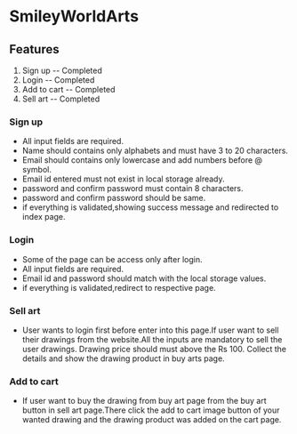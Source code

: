 # SmileyWorldArts

## Features
   1. Sign up -- Completed
   2. Login -- Completed
   3. Add to cart -- Completed
   4. Sell art -- Completed
    
   

### Sign up 
* All input fields are required.
* Name should contains only alphabets and must have 3 to 20 characters.
* Email should contains only lowercase and add numbers before @ symbol.
* Email id entered must not exist in local storage already.
* password and confirm password must contain 8 characters.
* password and confirm password should be same.
* if everything is validated,showing success message and redirected to index page.


### Login 
* Some of the page can be access only after login.
* All input fields are required.
* Email id and password should match with the local storage values.
* if everything is validated,redirect to respective page.


### Sell art 
* User wants to login first before enter into this page.If user want to sell their drawings from the website.All the inputs are mandatory to sell the user drawings.
Drawing price should must above the Rs 100. Collect the details and show the drawing product in buy arts page.

### Add to cart
* If user want to buy the drawing from buy art page from the buy art button in sell art page.There click the add to cart image button of your wanted drawing and the drawing product was added on the cart page.  